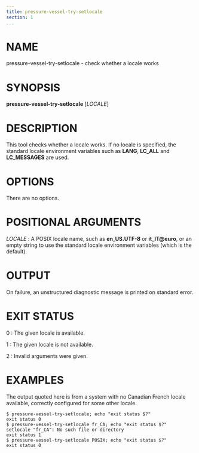 ```yaml
---
title: pressure-vessel-try-setlocale
section: 1
...
```


# NAME

pressure-vessel-try-setlocale - check whether a locale works

# SYNOPSIS

**pressure-vessel-try-setlocale** [*LOCALE*]

# DESCRIPTION

This tool checks whether a locale works. If no locale is specified,
the standard locale environment variables such as **LANG**, **LC\_ALL**
and **LC\_MESSAGES** are used.

# OPTIONS

There are no options.

# POSITIONAL ARGUMENTS

*LOCALE*
:   A POSIX locale name, such as **en_US.UTF-8** or **it_IT@euro**,
    or an empty string to use the standard locale environment variables
    (which is the default).

# OUTPUT

On failure, an unstructured diagnostic message is printed on standard
error.

# EXIT STATUS

0
:   The given locale is available.

1
:   The given locale is not available.

2
:   Invalid arguments were given.

# EXAMPLES

The output quoted here is from a system with no Canadian French locale
available, correctly configured for some other locale.

    $ pressure-vessel-try-setlocale; echo "exit status $?"
    exit status 0
    $ pressure-vessel-try-setlocale fr_CA; echo "exit status $?"
    setlocale "fr_CA": No such file or directory
    exit status 1
    $ pressure-vessel-try-setlocale POSIX; echo "exit status $?"
    exit status 0

<!-- vim:set sw=4 sts=4 et: -->

